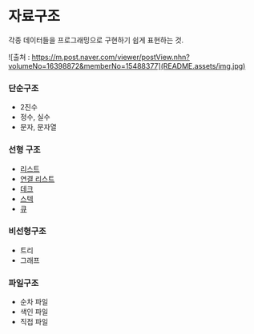 # 자료구조

각종 데이터들을 프로그래밍으로 구현하기 쉽게 표현하는 것.

![출처 : https://m.post.naver.com/viewer/postView.nhn?volumeNo=16398872&memberNo=15488377](README.assets/img.jpg)

### 단순구조

- 2진수
- 정수, 실수
- 문자, 문자열

### 선형 구조

- [리스트](https://github.com/hojp7874/TIL/blob/master/DataStructure/Linear/List.md)
- [연결 리스트](https://github.com/hojp7874/TIL/blob/master/DataStructure/Linear/LinkedList.md)
- [데크](https://github.com/hojp7874/TIL/blob/master/DataStructure/Linear/Queue.md)
- [스텍](https://github.com/hojp7874/TIL/blob/master/DataStructure/Linear/Stack.md)
- [큐](https://github.com/hojp7874/TIL/blob/master/DataStructure/Linear/Queue.md)

### 비선형구조

- 트리
- 그래프

### 파일구조

- 순차 파일
- 색인 파일
- 직접 파일